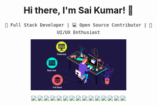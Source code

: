 <h1 align="center">Hi there, I'm Sai Kumar! 👋</h1>

<p align="center">
  <samp>
    🚀 Full Stack Developer | 💻 Open Source Contributor | 🎨 UI/UX Enthusiast
  </samp>
</p>

<p align="center">
  <img src="full-stack.gif" width="300">
</p>

<p align="center">
  <img src="https://img.shields.io/badge/-Node.js-339933?style=flat-square&logo=node.js&logoColor=white" height="40">
  <img src="https://img.shields.io/badge/-Express.js-000000?style=flat-square&logo=express&logoColor=white" height="40">
  <img src="https://img.shields.io/badge/-React.js-61DAFB?style=flat-square&logo=react&logoColor=white" height="40">
  <img src="https://img.shields.io/badge/-PHP-777BB4?style=flat-square&logo=php&logoColor=white" height="40">
  <img src="https://img.shields.io/badge/-Laravel-FF2D20?style=flat-square&logo=laravel&logoColor=white" height="40">
  <img src="https://img.shields.io/badge/-MySQL-4479A1?style=flat-square&logo=mysql&logoColor=white" height="40">
  <img src="https://img.shields.io/badge/-jQuery-0769AD?style=flat-square&logo=jquery&logoColor=white" height="40">
  <img src="https://img.shields.io/badge/-MongoDB-47A248?style=flat-square&logo=mongodb&logoColor=white" height="40">
  <img src="https://img.shields.io/badge/-TypeScript-3178C6?style=flat-square&logo=typescript&logoColor=white" height="40">
  <img src="https://img.shields.io/badge/-JavaScript-F7DF1E?style=flat-square&logo=javascript&logoColor=white" height="40">
  <img src="https://img.shields.io/badge/-HTML5-E34F26?style=flat-square&logo=html5&logoColor=white" height="40">
  <img src="https://img.shields.io/badge/-CSS3-1572B6?style=flat-square&logo=css3&logoColor=white" height="40">
  <img src="https://img.shields.io/badge/-Bootstrap-563D7C?style=flat-square&logo=bootstrap&logoColor=white" height="40">
  <img src="https://img.shields.io/badge/-Tailwind_CSS-38B2AC?style=flat-square&logo=tailwind-css&logoColor=white" height="40">
  <img src="https://img.shields.io/badge/-Git-F05032?style=flat-square&logo=git&logoColor=white" height="40">
</p>
